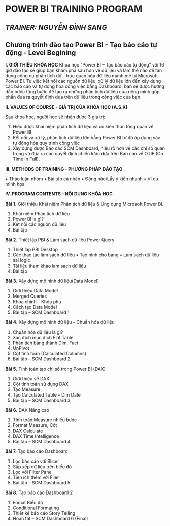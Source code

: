 # POWER BI TRAINING PROGRAM
_**TRAINER: NGUYỄN ĐÌNH SANG**_
------------------------------
Chương trình đào tạo Power BI - Tạo báo cáo tự động - Level Begining
------------------------------

**I.	GIỚI THIỆU KHÓA HỌC**
Khóa học "Power BI – Tạo báo cáo tự động” với 16 giờ đào tạo sẽ giúp bạn khám phá sâu hơn về dữ liệu và làm thế nào để tận dụng công cụ phân tích dữ - trực quan hóa dữ liệu mạnh mẽ từ Microsoft - Power BI. Từ việc kết nối các nguồn dữ liệu, xử lý dữ liệu lớn đến xây dựng các báo cáo và tự động hóa công việc bằng Dashboard, bạn sẽ được hướng dẫn bước từng bước để tạo ra những phân tích dữ liệu của riêng mình góp phần đưa ra quyết định dựa trên dữ liệu trong công việc của bạn.

**II.	VALUES OF COURSE - GIÁ TRỊ CỦA KHÓA HỌC (A.S.K)**

Sau khóa học, người học sẽ nhận được 3 giá trị:
1.	Hiểu được khái niệm phân tích dữ liệu và có kiến thức tổng quan về Power BI
2.	Kết nối và xử lý, phân tích dữ liệu lớn bằng Power BI từ đó áp dụng vào tự động hóa quy trình công việc
3.	Xây dựng được Báo cáo SCM Dashboard, hiểu rõ hơn về các chỉ số quan trọng và đưa ra các quyết định chiến lược dựa trên Báo cáo về OTIF (On Time In Full).

**III.	METHODS OF TRAINING - PHƯƠNG PHÁP ĐÀO TẠO**

•	Thảo luận nhóm
•	Bài tập cá nhân
•	Động não/Lấy ý kiến nhanh
•	Ví dụ minh họa
 
**IV.	PROGRAM CONTENTS - NỘI DUNG KHÓA HỌC**

**Bài 1.** Giới thiệu Khái niệm Phân tích dữ liệu & Ứng dụng Microsoft Power Bi.
   1.	Khái niệm Phân tích dữ liệu
   2.	Power BI là gì?
   3.	Kết nối các nguồn dữ liệu 
   4.	Bài tập

**Bài 2.** Thiết lập PBI & Làm sạch dữ liệu Power Query
   1.	Thiết lập PBI Desktop
   2.	Các thao tác làm sạch dữ liệu
   •	Tạo hình cho bảng
   •	Làm sạch dữ liệu sai logic
   3.	Tài liệu tham khảo làm sạch dữ liệu
   4.	Bài tập
      
**Bài 3.** Xây dựng mô hình dữ liệu(Data Model)
  1.	Giới thiệu Data Model
  2.	Merged Queries
  3.	Khóa chính – Khóa phụ
  4.	Cách tạo Data Model
  5.	Bài tập – SCM Dashboard 1
     
**Bài 4**. Xây dựng mô hình dữ liệu – Chuẩn hóa dữ liệu 
  1.	Chuẩn hóa dữ liệu là gì?
  2.	Xác địch mục đích Flat Table
  3.	Phân tích bảng thành Dim, Fact
  4.	UnPivot
  5.	Cột tính toán (Calculated Columns)
  6.	Bài tập – SCM Dashboard 2

**Bài 5.** Tính toán tạo chỉ số trong Power BI (DAX)
  1.	Giới thiệu về DAX
  2.	Cột tính toán sử dụng DAX
  3.	Tạo Measure
  4.	Tạo Calculated Table – Dim Date
  5.	Bài tập – SCM Dashboard 3
     
**Bài 6.** DAX Nâng cao
  1.	Tính toán Measure nhiều bước
  2.	Format Measure, Cột
  3.   DAX Calculate
  4.   DAX Time Intelligence
  5.   Bài tập – SCM Dashboard 4
     
**Bài 7.** Tạo báo cáo Dashboard
  1.	Lọc báo cáo với Slicer
  2.	Sắp xếp dữ liệu trên biểu đồ
  3.	Lọc với Filter Pane
  4.	Tiện ích thêm với Filer
  5. Bài tập – SCM Dashboard 5
     
**Bài 8.** Tạo báo cáo Dashboard 2
  1.	Fomat Biểu đồ
  2.	Conditional Formating
  3.	Thiết kế báo cáo Story Telling
  4.	Hoàn tất – SCM Dashboard 6 (Final)

